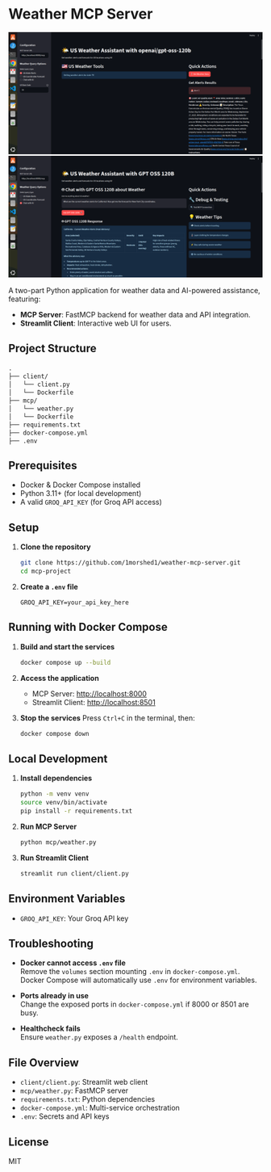 # Weather MCP Server

![Demo Screenshot 1](img/Demo1.png)
![Demo Screenshot 2](img/Demo2.png)

A two-part Python application for weather data and AI-powered assistance, featuring:

- **MCP Server**: FastMCP backend for weather data and API integration.
- **Streamlit Client**: Interactive web UI for users.

## Project Structure

```
.
├── client/
│   └── client.py
│   └── Dockerfile
├── mcp/
│   └── weather.py
│   └── Dockerfile
├── requirements.txt
├── docker-compose.yml
├── .env
```

## Prerequisites

- Docker & Docker Compose installed
- Python 3.11+ (for local development)
- A valid `GROQ_API_KEY` (for Groq API access)

## Setup

1. **Clone the repository**

   ```bash
   git clone https://github.com/1morshed1/weather-mcp-server.git
   cd mcp-project
   ```

2. **Create a `.env` file**
   ```
   GROQ_API_KEY=your_api_key_here
   ```

## Running with Docker Compose

1. **Build and start the services**

   ```bash
   docker compose up --build
   ```

2. **Access the application**

   - MCP Server: [http://localhost:8000](http://localhost:8000)
   - Streamlit Client: [http://localhost:8501](http://localhost:8501)

3. **Stop the services**
   Press `Ctrl+C` in the terminal, then:
   ```bash
   docker compose down
   ```

## Local Development

1. **Install dependencies**

   ```bash
   python -m venv venv
   source venv/bin/activate
   pip install -r requirements.txt
   ```

2. **Run MCP Server**

   ```bash
   python mcp/weather.py
   ```

3. **Run Streamlit Client**
   ```bash
   streamlit run client/client.py
   ```

## Environment Variables

- `GROQ_API_KEY`: Your Groq API key

## Troubleshooting

- **Docker cannot access `.env` file**  
  Remove the `volumes` section mounting `.env` in `docker-compose.yml`. Docker Compose will automatically use `.env` for environment variables.

- **Ports already in use**  
  Change the exposed ports in `docker-compose.yml` if 8000 or 8501 are busy.

- **Healthcheck fails**  
  Ensure `weather.py` exposes a `/health` endpoint.

## File Overview

- `client/client.py`: Streamlit web client
- `mcp/weather.py`: FastMCP server
- `requirements.txt`: Python dependencies
- `docker-compose.yml`: Multi-service orchestration
- `.env`: Secrets and API keys

## License

MIT
